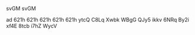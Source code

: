 svGM 
svGM 

ad
621h 
621h 
621h 
621h 
621h 
ytcQ 
C8Lq 
Xwbk 
WBgG 
QJy5 
ikkv 
6NRq 
By2i 
xf4E 
8tcb 
i7hZ 
WycV 

